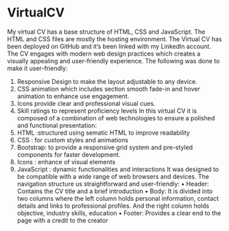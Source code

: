 # VirtualCV
My virtual CV has a base structure of HTML, CSS  and JavaScript. The HTML and CSS files are mostly the hosting environment. The Virtual CV has been deployed on GitHub and it’s been linked with my LinkedIn account.
The CV engages with modern web design practices which creates a visually appealing and user-friendly experience. The following was done to make it user-friendly:
1.	Responsive Design to make the layout adjustable to any device.
2.	CSS animation which includes section smooth fade-in and hover animation to enhance use engagement.
3.	Icons provide clear and professional visual cues.
4.	 Skill ratings to represent proficiency levels
In this virtual CV it is composed of a combination of web technologies to ensure a polished and functional presentation:
1.	HTML :structured using sematic HTML to improve readability
2.	CSS : for custom styles and animations
3.	Bootstrap: to provide a responsive grid system and pre-styled components for faster development.
4.	Icons : enhance of visual elements
5.	JavaScript : dynamic functionalities and interactions
It was designed to be compatible with a wide range of web browsers and devices. The navigation structure us straightforward and user-friendly:
•	Header: Contains the CV title and a brief introduction
•	Body: It is divided into two columns where the left column holds personal information, contact details and links to professional profiles. And the right column holds objective, industry skills, education
•	Footer: Provides a clear end to the page with a credit to the creator
